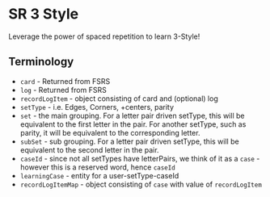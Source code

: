 # SR 3 Style

Leverage the power of spaced repetition to learn 3-Style!

## Terminology
 * `card` - Returned from FSRS
 * `log` - Returned from FSRS
 * `recordLogItem` - object consisting of card and (optional) log
 * `setType` - i.e. Edges, Corners, +centers, parity
 * `set` - the main grouping. For a letter pair driven setType, this will be equivalent to the first letter in the pair. For another setType, such as parity, it will be equivalent to the corresponding letter.
 * `subSet` - sub grouping. For a letter pair driven setType, this will be equivalent to the second letter in the pair.
 * `caseId` - since not all setTypes have letterPairs, we think of it as a `case` - however this is a reserved word, hence `caseId`
 * `learningCase` - entity for a user-setType-caseId
 * `recordLogItemMap` - object consisting of `case` with value of `recordLogItem`
